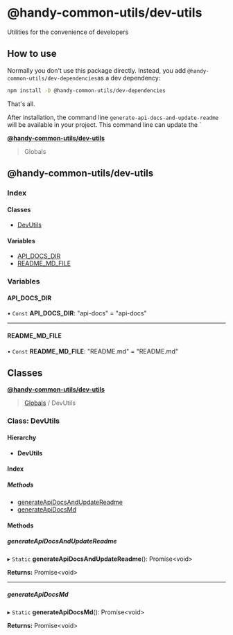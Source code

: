 # @handy-common-utils/dev-utils

Utilities for the convenience of developers

## How to use

Normally you don't use this package directly.
Instead, you add `@handy-common-utils/dev-dependencies`as a dev dependency:

```sh
npm install -D @handy-common-utils/dev-dependencies
```

That's all.

After installation, the command line `generate-api-docs-and-update-readme` will be available in your project.
This command line can update the `<!-- API start -->
<a name="readmemd"></a>

**[@handy-common-utils/dev-utils](#readmemd)**

> Globals

## @handy-common-utils/dev-utils

### Index

#### Classes

* [DevUtils](#classesdevutilsmd)

#### Variables

* [API\_DOCS\_DIR](#api_docs_dir)
* [README\_MD\_FILE](#readme_md_file)

### Variables

#### API\_DOCS\_DIR

• `Const` **API\_DOCS\_DIR**: \"api-docs\" = "api-docs"

___

#### README\_MD\_FILE

• `Const` **README\_MD\_FILE**: \"README.md\" = "README.md"

## Classes


<a name="classesdevutilsmd"></a>

**[@handy-common-utils/dev-utils](#readmemd)**

> [Globals](#readmemd) / DevUtils

### Class: DevUtils

#### Hierarchy

* **DevUtils**

#### Index

##### Methods

* [generateApiDocsAndUpdateReadme](#generateapidocsandupdatereadme)
* [generateApiDocsMd](#generateapidocsmd)

#### Methods

##### generateApiDocsAndUpdateReadme

▸ `Static` **generateApiDocsAndUpdateReadme**(): Promise\<void>

**Returns:** Promise\<void>

___

##### generateApiDocsMd

▸ `Static` **generateApiDocsMd**(): Promise\<void>

**Returns:** Promise\<void>
<!-- API end -->